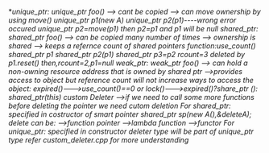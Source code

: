**unique_ptr:
    unique_ptr<T> foo() 
    --> cant be copied
    --> can move ownership by using move()
    unique_ptr<A> p1(new A)
    unique_ptr<A> p2(p1)----wrong error occured
    unique_ptr<A> p2=move(p1)
    then p2=p1 and p1 will be null
shared_ptr:
    shared_ptr<T> foo()
    --> can be copied many number of times 
    --> ownership is shared
    --> keeps a refernce count of shared pointers
    function:use_count()
    shared_ptr<A> p1
    shared_ptr<A> p2(p1)
    shared_ptr<A> p3=p2
    rcount=3
    deleted by p1.reset()
    then,rcount=2,p1=null
weak_ptr:
    weak_ptr<T> foo()
    --> can hold a non-owning resource address that is owned by shared ptr
    -->provides access to object but reference count will not increase
    ways to access the object:
    expired()--->use_count()==0
            or
    lock()--->expired()?share_ptr<T> (): shared_ptr<T>(*this)
custom Deleter
    -->if we need to call some more functions before deleting the 
        pointer
    we need cutom deletion
        For shared_ptr:
            specified in costructor of smart pointer
            shared_ptr<A> sp(new A(),&deleteA);
            delete can be:
                -->function pointer 
                -->lambda function
                -->functor
        For unique_ptr:
            specified in constructor
            deleter type will be part of unique_ptr type
     refer custom_deleter.cpp for more understanding**
